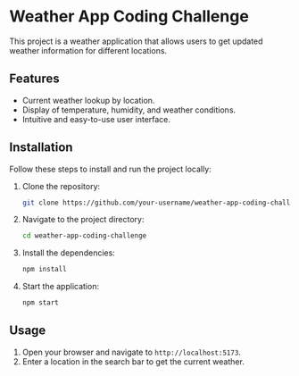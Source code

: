 # Weather App Coding Challenge

This project is a weather application that allows users to get updated weather information for different locations.

## Features

- Current weather lookup by location.
- Display of temperature, humidity, and weather conditions.
- Intuitive and easy-to-use user interface.

## Installation

Follow these steps to install and run the project locally:

1. Clone the repository:

    ```bash
    git clone https://github.com/your-username/weather-app-coding-challenge.git
    ```

2. Navigate to the project directory:

    ```bash
    cd weather-app-coding-challenge
    ```

3. Install the dependencies:

    ```bash
    npm install
    ```

4. Start the application:

    ```bash
    npm start
    ```

## Usage

1. Open your browser and navigate to `http://localhost:5173`.
2. Enter a location in the search bar to get the current weather.
